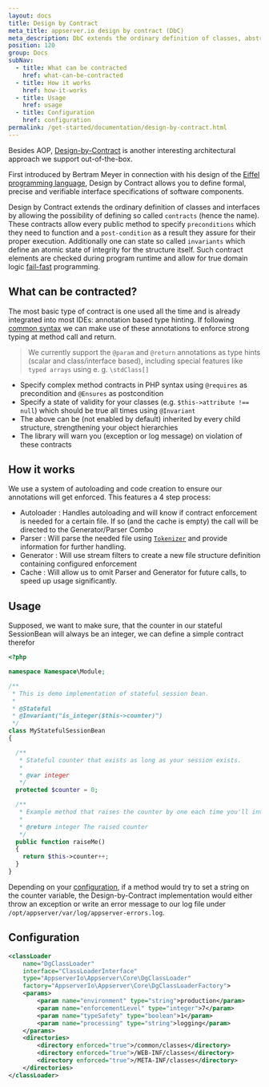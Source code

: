 ```yaml
---
layout: docs
title: Design by Contract
meta_title: appserver.io design by contract (DbC)
meta_description: DbC extends the ordinary definition of classes, abstract classes and interfaces by adding pre-/postconditions and invariants referred to as contracts
position: 120
group: Docs
subNav:
  - title: What can be contracted
    href: what-can-be-contracted
  - title: How it works
    href: how-it-works
  - title: Usage
    href: usage
  - title: Configuration
    href: configuration
permalink: /get-started/documentation/design-by-contract.html
---
```


Besides AOP, [Design-by-Contract](http://en.wikipedia.org/wiki/Design_by_contract) is another
interesting architectural approach we support out-of-the-box.

First introduced by Bertram Meyer in connection with his design of the [Eiffel programming language](https://en.wikipedia.org/wiki/Eiffel_%28programming_language%29),
Design by Contract allows you to define formal, precise and verifiable interface specifications of
software components.

Design by Contract extends the ordinary definition of classes and interfaces by allowing the possibility of defining so called `contracts` (hence the name).
These contracts allow every public method to specify `preconditions` which they need to function and a `post-condition` as a result they assure for their proper execution.
Additionally one can state so called `invariants` which define an atomic state of integrity for the structure itself.
Such contract elements are checked during program runtime and allow for true domain logic [fail-fast](https://en.wikipedia.org/wiki/Fail-fast) programming.

## What can be contracted?

The most basic type of contract is one used all the time and is already integrated into most IDEs: annotation based type hinting.
If following [common syntax](http://phpdoc.org/docs/latest/guides/types.html) we can make use of these annotations to enforce strong typing at method call and return.

> We currently support the `@param` and `@return` annotations as type hints (scalar and class/interface
> based), including special features like `typed arrays` using e. g. `\stdClass[]`



- Specify complex method contracts in PHP syntax using `@requires` as precondition and `@Ensures` as 
  postcondition
- Specify a state of validity for your classes (e.g. `$this->attribute !== null`) which should be true
  all times using `@Invariant`
- The above can be (not enabled by default) inherited by every child structure, strengthening your
  object hierarchies
- The library will warn you (exception or log message) on violation of these contracts

## How it works

We use a system of autoloading and code creation to ensure our annotations will get enforced.
This features a 4 step process:

- Autoloader : Handles autoloading and will know if contract enforcement is needed for a certain file.
  If so (and the cache is empty) the call will be directed to the Generator/Parser Combo
- Parser : Will parse the needed file using [`Tokenizer`](<http://www.php.net/manual/en/book.tokenizer.php>)
  and provide information for further handling.
- Generator : Will use stream filters to create a new file structure definition containing configured enforcement
- Cache : Will allow us to omit Parser and Generator for future calls, to speed up usage significantly.

## Usage

Supposed, we want to make sure, that the counter in our stateful SessionBean will always be an integer, we can 
define a simple contract therefor

```php
<?php

namespace Namespace\Module;

/**
 * This is demo implementation of stateful session bean.
 *
 * @Stateful
 * @Invariant("is_integer($this->counter)")
 */
class MyStatefulSessionBean
{

  /**
   * Stateful counter that exists as long as your session exists.
   *
   * @var integer
   */
  protected $counter = 0;

  /**
   * Example method that raises the counter by one each time you'll invoke it.
   *
   * @return integer The raised counter
   */
  public function raiseMe()
  {
    return $this->counter++;
  }
}
```

Depending on your [configuration](#configuration), if a method would try to set a string on the counter variable, the
Design-by-Contract implementation would either throw an exception or write an error message to our 
log file under `/opt/appserver/var/log/appserver-errors.log`.

## Configuration

```xml
<classLoader
    name="DgClassLoader"
    interface="ClassLoaderInterface"
    type="AppserverIo\Appserver\Core\DgClassLoader"
    factory="AppserverIo\Appserver\Core\DgClassLoaderFactory">
    <params>
        <param name="environment" type="string">production</param>
        <param name="enforcementLevel" type="integer">7</param>
        <param name="typeSafety" type="boolean">1</param>
        <param name="processing" type="string">logging</param>
    </params>
    <directories>
        <directory enforced="true">/common/classes</directory>
        <directory enforced="true">/WEB-INF/classes</directory>
        <directory enforced="true">/META-INF/classes</directory>
    </directories>
</classLoader>
```


